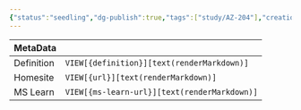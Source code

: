 ```yaml
---
{"status":"seedling","dg-publish":true,"tags":["study/AZ-204"],"creation_date":"2024-05-04 17:42","definition":"undefined","ms-learn-url":"undefined","url":"undefined","permalink":"/study/azure-data-storage-options/","dgPassFrontmatter":true}
---
```



| MetaData   |                                              |
| ---------- | -------------------------------------------- |
| Definition | `VIEW[{definition}][text(renderMarkdown)]`   |
| Homesite   | `VIEW[{url}][text(renderMarkdown)]`          |
| MS Learn   | `VIEW[{ms-learn-url}][text(renderMarkdown)]` |
